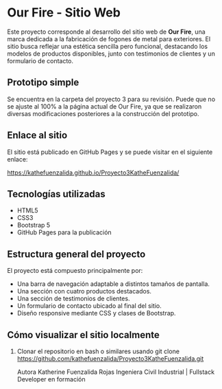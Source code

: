 # Our Fire - Sitio Web

Este proyecto corresponde al desarrollo del sitio web de **Our Fire**, una marca dedicada a la fabricación de fogones de metal para exteriores. 
El sitio busca reflejar una estética sencilla pero funcional, 
destacando los modelos de productos disponibles, junto con testimonios de clientes y un formulario de contacto.

## Prototipo simple

Se encuentra en la carpeta del proyecto 3 para su revisión. Puede que no se ajuste al 100% a la página actual de Our Fire, ya que se realizaron diversas modificaciones posteriores a la construcción del prototipo. 

## Enlace al sitio

El sitio está publicado en GitHub Pages y se puede visitar en el siguiente enlace:

https://kathefuenzalida.github.io/Proyecto3KatheFuenzalida/

## Tecnologías utilizadas

- HTML5
- CSS3
- Bootstrap 5
- GitHub Pages para la publicación

## Estructura general del proyecto

El proyecto está compuesto principalmente por:

- Una barra de navegación adaptable a distintos tamaños de pantalla.
- Una sección con cuatro productos destacados.
- Una sección de testimonios de clientes.
- Un formulario de contacto ubicado al final del sitio.
- Diseño responsive mediante CSS y clases de Bootstrap.

## Cómo visualizar el sitio localmente

1. Clonar el repositorio en bash o similares usando
   git clone https://github.com/kathefuenzalida/Proyecto3KatheFuenzalida.git

   Autora
Katherine Fuenzalida Rojas
Ingeniera Civil Industrial | Fullstack Developer en formación